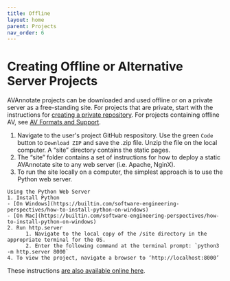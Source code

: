 ```yaml
---
title: Offline
layout: home
parent: Projects
nav_order: 6
---
```

# Creating Offline or Alternative Server Projects
AVAnnotate projects can be downloaded and used offline or on a private server as a free-standing site. For projects that are private, start with the instructions for [creating a private repository](https://avannotate.github.io/documentation/pages/private). For projects containing offline AV, see [AV Formats and Support](https://avannotate.github.io/documentation/pages/av).

1. Navigate to the user's project GitHub respository. Use the green `Code` button to `Download ZIP` and save the .zip file. Unzip the file on the local computer. A “site” directory contains the static pages. 
2. The “site” folder contains a set of instructions for how to deploy a static AVAnnotate site to any web server (i.e. Apache, NginX).
3. To run the site locally on a computer, the simplest approach is to use the Python web server.
   
```
Using the Python Web Server
1. Install Python
- [On Windows](https://builtin.com/software-engineering-perspectives/how-to-install-python-on-windows)
- [On Mac](https://builtin.com/software-engineering-perspectives/how-to-install-python-on-windows)
2. Run http.server
      1. Navigate to the local copy of the /site directory in the appropriate terminal for the OS.
      2. Enter the following command at the terminal prompt: `python3 -m http.server 8000`
4. To view the project, navigate a browser to ‘http://localhost:8000’

```
These instructions [are also available online here](https://github.com/AVAnnotate/project-client/blob/develop/static-site-readme.md).

  
